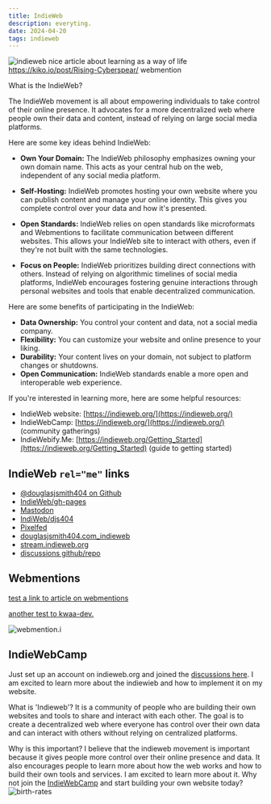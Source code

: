 ```yaml
---
title: IndieWeb
description: everyting.
date: 2024-04-20
tags: indieweb
---
```

![indieweb](https://indieweb.org/img/indiewebcamp-logo-lockup-color@1x.png)
nice article about learning as a way of life
https://kiko.io/post/Rising-Cyberspear/  webmention


What is the IndieWeb?

The IndieWeb movement is all about empowering individuals to take control of their online presence. It advocates for a more decentralized web where people own their data and content, instead of relying on large social media platforms.

Here are some key ideas behind IndieWeb:

* **Own Your Domain:**  The IndieWeb philosophy emphasizes owning your own domain name. This acts as your central hub on the web, independent of any social media platform.

* **Self-Hosting:** IndieWeb promotes hosting your own website where you can publish content and manage your online identity. This gives you complete control over your data and how it's presented.

* **Open Standards:** IndieWeb relies on open standards like microformats and Webmentions to facilitate communication between different websites. This allows your IndieWeb site to interact with others, even if they're not built with the same technologies. 

* **Focus on People:** IndieWeb prioritizes building direct connections with others. Instead of relying on algorithmic timelines of social media platforms, IndieWeb encourages fostering genuine interactions through personal websites and tools that enable decentralized communication.

Here are some benefits of participating in the IndieWeb:

* **Data Ownership:** You control your content and data, not a social media company.
* **Flexibility:** You can customize your website and online presence to your liking.
* **Durability:** Your content lives on your domain, not subject to platform changes or shutdowns.
* **Open Communication:** IndieWeb standards enable a more open and interoperable web experience.

If you're interested in learning more, here are some helpful resources:

* IndieWeb website: [https://indieweb.org/](https://indieweb.org/) 
* IndieWebCamp: [https://indieweb.org/](https://indieweb.org/) (community gatherings)
* IndieWebify.Me: [https://indieweb.org/Getting_Started](https://indieweb.org/Getting_Started) (guide to getting started)

## IndieWeb `rel="me"` links

- <a href="https://github.com/douglasjsmith404" rel="me">@douglasjsmith404 on Github</a>
- <a rel="me" href="https://douglasjsmith404.github.io/indieweb">IndieWeb/gh-pages</a>
- <a rel="me" href="https://mastodon.social/@douglasjsmith404">Mastodon</a>
- <a rel="me" href="https://douglasjsmith404.com/indieweb">IndiWeb/djs404</a>
- <a rel="me" href="https://pixelfed.social/i/web/profile/674611430338882406">Pixelfed</a>
- [douglasjsmith404.com_indieweb](https://indieweb.org/User:Douglasjsmith404.com_indieweb)
- [stream.indieweb.org](https://stream.indieweb.org/)
- [discussions github/repo](https://github.com/douglasjsmith404/douglasjsmith404.github.io/discussions/) 
<link rel="webmention" href="https://webmention.io/douglasjsmith404.com/webmention" />


## Webmentions

<link rel="webmention" href="https://webmention.io/douglasjsmith404.com_indieweb_/webmention" />
<link rel="webmention" href="https://webmention.io/douglasjsmith404.com/webmention" />
<link rel="pingback" href="https://webmention.io/douglasjsmith404.com/xmlrpc" />


[test a link to article on webmentions](https://mxb.dev/blog/using-webmentions-on-static-sites/)

[another test to kwaa-dev.](https://kwaa-dev.translate.goog/indieweb?_x_tr_sl=auto&_x_tr_tl=en-US&_x_tr_hl=en-US)

![webmention.i](https://webmention.io/douglasjsmith404.com/webmention)




## IndieWebCamp
Just set up an account on indieweb.org and joined the [discussions here](https://indieweb.org/discuss). I am excited to learn more about the indiewieb and how to implement it on my website. 

What is 'Indieweb'? It is a community of people who are building their own websites and tools to share and interact with each other. The goal is to create a decentralized web where everyone has control over their own data and can interact with others without relying on centralized platforms.

Why is this important? I believe that the indieweb movement is important because it gives people more control over their online presence and data. It also encourages people to learn more about how the web works and how to build their own tools and services. I am excited to learn more about it.
Why not join the [IndieWebCamp](https://indieweb.org/IndieWebCamp) and start building your own website today?
![birth-rates](https://www.pewresearch.org/wp-content/uploads/sites/3/2018/01/PSDT_1.18.18_motherhood-lede-new-00.png)